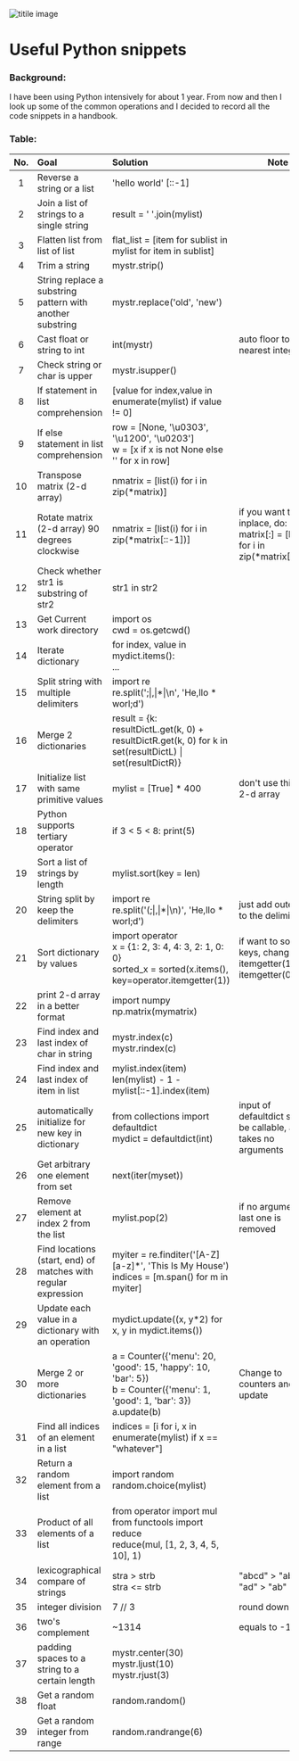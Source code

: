 ![titile image](https://images.pexels.com/photos/459225/pexels-photo-459225.jpeg?auto=compress&cs=tinysrgb&dpr=2&h=650&w=940)

# Useful Python snippets

### Background: 

I have been using Python intensively for about 1 year. From now and then I look up some of the common operations and I decided to record all the code snippets in a handbook.



### Table:

| No.  | Goal                                                         | Solution                                                     | Note                                                         |
| :--: | :----------------------------------------------------------- | :----------------------------------------------------------- | ------------------------------------------------------------ |
|  1   | Reverse a string or a list                                   | 'hello world' [::-1]                                         |                                                              |
|  2   | Join a list of strings to a single string                    | result = ' '.join(mylist)                                    |                                                              |
|  3   | Flatten list from list of list                               | flat_list = [item for sublist in mylist for item in sublist] |                                                              |
|  4   | Trim a string                                                | mystr.strip()                                                |                                                              |
|  5   | String replace a substring pattern with another substring    | mystr.replace('old', 'new')                                  |                                                              |
|  6   | Cast  float or string to int                                 | int(mystr)                                                   | auto floor to the nearest integer                            |
|  7   | Check string or char is upper                                | mystr.isupper()                                              |                                                              |
|  8   | If statement in list comprehension                           | [value for index,value in enumerate(mylist) if value != 0]   |                                                              |
|  9   | If else statement in list comprehension                      | row = [None, '\u0303', '\u1200', '\u0203']<br>w = [x if x is not None else '' for x in row] |                                                              |
|  10  | Transpose matrix  (2-d array)                                | nmatrix = [list(i) for i in zip(*matrix)]                    |                                                              |
|  11  | Rotate matrix (2-d array) 90 degrees clockwise               | nmatrix = [list(i) for i in zip(*matrix[::-1])]              | if you want to do it inplace, do:<br> matrix[:] = [list(i) for i in zip(*matrix[::-1])] |
|  12  | Check whether str1 is substring of str2                      | str1 in str2                                                 |                                                              |
|  13  | Get Current work directory                                   | import os<br>cwd = os.getcwd()                               |                                                              |
|  14  | Iterate dictionary                                           | for index, value in mydict.items(): <br>...                  |                                                              |
|  15  | Split string with multiple delimiters                        | import re <br>re.split(';\|,\|\*\|\n', 'He,llo * worl;d')    |                                                              |
|  16  | Merge 2 dictionaries                                         | result = {k: resultDictL.get(k, 0) + resultDictR.get(k, 0) for k in set(resultDictL) \| set(resultDictR)} |                                                              |
|  17  | Initialize list with same primitive values                   | mylist = [True] * 400                                        | don't use this with 2-d array                                |
|  18  | Python supports tertiary  operator                           | if 3 < 5 < 8: print(5)                                       |                                                              |
|  19  | Sort a list of strings by length                             | mylist.sort(key = len)                                       |                                                              |
|  20  | String split by keep the delimiters                          | import re<br>re.split('(;\|,\|\*\|\n)', 'He,llo * worl;d')   | just add outer ( ) to the delimiters                         |
|  21  | Sort dictionary by values                                    | import operator<br>x = {1: 2, 3: 4, 4: 3, 2: 1, 0: 0}<br>sorted_x = sorted(x.items(), key=operator.itemgetter(1)) | if want to sort by keys, change itemgetter(1) to itemgetter(0) |
|  22  | print 2-d array in a better format                           | import numpy<br>np.matrix(mymatrix)                          |                                                              |
|  23  | Find index and last index of char in string                  | mystr.index(c)<br>mystr.rindex(c)                            |                                                              |
|  24  | Find index and last index of item in list                    | mylist.index(item)<br>len(mylist) - 1 - mylist[::-1].index(item) |                                                              |
|  25  | automatically initialize for new key in dictionary           | from collections import defaultdict <br>mydict = defaultdict(int) | input of defaultdict should be callable, and takes no arguments |
|  26  | Get arbitrary one element from set                           | next(iter(myset))                                            |                                                              |
|  27  | Remove element at index 2 from the list                      | mylist.pop(2)                                                | if no argument, last one is removed                          |
|  28  | Find locations (start, end) of matches with regular expression | myiter = re.finditer('[A-Z][a-z]*', 'This Is My House')<br>indices = [m.span() for m in myiter] |                                                              |
|  29  | Update each value in a dictionary with an operation          | mydict.update((x, y*2) for x, y in mydict.items())           |                                                              |
|  30  | Merge 2 or more dictionaries                                 | a = Counter({'menu': 20, 'good': 15, 'happy': 10, 'bar': 5}) <br>b = Counter({'menu': 1, 'good': 1, 'bar': 3}) <br>a.update(b) | Change to counters and then update                           |
|  31  | Find all indices of an element in a list                     | indices = [i for i, x in enumerate(mylist) if x == "whatever"] |                                                              |
|  32  | Return a random element from a list                          | import random<br>random.choice(mylist)                       |                                                              |
|  33  | Product of all elements of a list                            | from operator import mul<br>from functools import reduce<br>reduce(mul, [1, 2, 3, 4, 5, 10], 1) |                                                              |
|  34  | lexicographical  compare of strings                          | stra > strb <br>stra <= strb                                 | "abcd" > "ab" and "ad" > "ab"                                |
|  35  | integer division                                             | 7 // 3                                                       | round down                                                   |
|  36  | two's complement                                             | ~1314                                                        | equals to -1315                                              |
|  37  | padding spaces to a string to a certain length               | mystr.center(30)<br>mystr.ljust(10)<br>mystr.rjust(3)        |                                                              |
|  38  | Get a random float                                           | random.random()                                              |                                                              |
|  39  | Get a random integer from range                              | random.randrange(6)                                          |                                                              |

